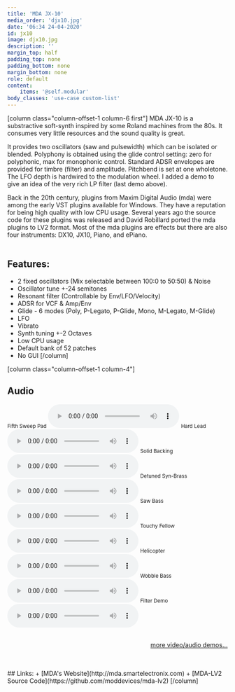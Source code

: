 ```yaml
---
title: 'MDA JX-10'
media_order: 'djx10.jpg'
date: '06:34 24-04-2020'
id: jx10
image: djx10.jpg
description: ''
margin_top: half
padding_top: none
padding_bottom: none
margin_bottom: none
role: default
content:
    items: '@self.modular'
body_classes: 'use-case custom-list'
---
```

[column class="column-offset-1 column-6 first"]
MDA JX-10 is a substractive soft-synth inspired by some Roland machines from the 80s. It consumes very little resources and the sound quality is great.

It provides two oscillators (saw and pulsewidth) which can be isolated or blended. Polyphony is obtained using the glide control setting: zero for polyphonic, max for monophonic control. Standard ADSR envelopes are provided for timbre (filter) and amplitude. Pitchbend is set at one wholetone. The LFO depth is hardwired to the modulation wheel. I added a demo to give an idea of the very rich LP filter (last demo above).
 
Back in the 20th century, plugins from Maxim Digital Audio (mda) were among the early VST plugins available for Windows. They have a reputation for being high quality with low CPU usage. Several years ago the source code for these plugins was released and David Robillard ported the mda plugins to LV2 format. Most of the mda plugins are effects but there are also four instruments: DX10, JX10, Piano, and ePiano.
<br>
<br>

## Features:
+ 2 fixed oscillators (Mix selectable between 100:0 to 50:50) & Noise
+ Oscillator tune +-24 semitones
+ Resonant filter (Controllable by Env/LFO/Velocity)
+ ADSR for VCF & Amp/Env
+ Glide - 6 modes (Poly, P-Legato, P-Glide, Mono, M-Legato, M-Glide)
+ LFO
+ Vibrato
+ Synth tuning +-2 Octaves
+ Low CPU usage
+ Default bank of 52 patches
+ No GUI
[/column]

[column class="column-offset-1 column-4"]
## Audio
<small>Fifth Sweep Pad</small>
![fifthsweeppad.ogg](fifthsweeppad.ogg)
<small>Hard Lead</small>
![hardlead.ogg](hardlead.ogg)
<small>Solid Backing</small>
![solidbacking.ogg](solidbacking.ogg)
<small>Detuned Syn-Brass</small>
![detunedsynbrass.ogg](detunedsynbrass.ogg)
<small>Saw Bass</small>
![sawbass.ogg](sawbass.ogg)
<small>Touchy Fellow</small>
![touchyfellow.ogg](touchyfellow.ogg)
<small>Helicopter</small>
![helicopter.ogg](helicopter.ogg)
<small>Wobble Bass</small>
![wobblebass.ogg](wobblebass.ogg)
<small>Filter Demo</small>
![filterdemo.ogg](filterdemo.ogg)
<br>
<br>
<p align="right">
 <a href="https://wiki.zynthian.org/index.php/Zynthian_Sound_Demos" target="_blank">more video/audio demos...</a>
</p>
<br>
<br>
## Links:
+ [MDA's Website](http://mda.smartelectronix.com)
+ [MDA-LV2 Source Code](https://github.com/moddevices/mda-lv2)
[/column]

